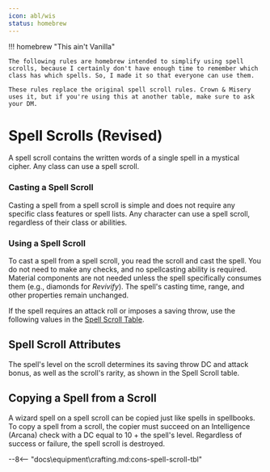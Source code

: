 ```yaml
---
icon: abl/wis
status: homebrew
---
```


!!! homebrew "This ain't Vanilla"

    The following rules are homebrew intended to simplify using spell scrolls, because I certainly don't have enough time to remember which class has which spells. So, I made it so that everyone can use them.

    These rules replace the original spell scroll rules. Crown & Misery uses it, but if you're using this at another table, make sure to ask your DM.


# Spell Scrolls (Revised)

A spell scroll contains the written words of a single spell in a mystical cipher. Any class can use a spell scroll.

### Casting a Spell Scroll

Casting a spell from a spell scroll is simple and does not require any specific class features or spell lists. Any character can use a spell scroll, regardless of their class or abilities. 

### Using a Spell Scroll

To cast a spell from a spell scroll, you read the scroll and cast the spell. You do not need to make any checks, and no spellcasting ability is required. Material components are not needed unless the spell specifically consumes them (e.g., diamonds for *Revivify*). The spell's casting time, range, and other properties remain unchanged.

If the spell requires an attack roll or imposes a saving throw, use the following values in the [Spell Scroll Table](#spell-scroll-table).  

## Spell Scroll Attributes

The spell's level on the scroll determines its saving throw DC and attack bonus, as well as the scroll's rarity, as shown in the Spell Scroll table.

## Copying a Spell from a Scroll

A wizard spell on a spell scroll can be copied just like spells in spellbooks. To copy a spell from a scroll, the copier must succeed on an Intelligence (Arcana) check with a DC equal to 10 + the spell's level. Regardless of success or failure, the spell scroll is destroyed.

--8<-- "docs\equipment\crafting.md:cons-spell-scroll-tbl"